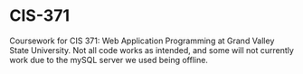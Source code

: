 # CIS-371
Coursework for CIS 371: Web Application Programming at Grand Valley State University. Not all code works as intended, and some will not currently work due to the mySQL server we used being offline.
